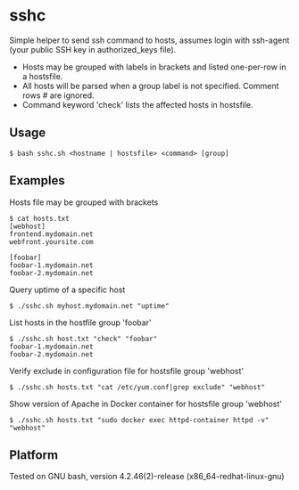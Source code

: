 # sshc
Simple helper to send ssh command to hosts, assumes login with ssh-agent (your public SSH key in authorized_keys file).

* Hosts may be grouped with labels in brackets and listed one-per-row in a hostsfile.
* All hosts will be parsed when a group label is not specified. Comment rows # are ignored.
* Command keyword 'check' lists the affected hosts in hostsfile.

## Usage
```
$ bash sshc.sh <hostname | hostsfile> <command> [group]
```

## Examples
Hosts file may be grouped with brackets

```
$ cat hosts.txt
[webhost]
frontend.mydomain.net
webfront.yoursite.com

[foobar]
foobar-1.mydomain.net
foobar-2.mydomain.net
```
Query uptime of a specific host

```
$ ./sshc.sh myhost.mydomain.net "uptime"
```
List hosts in the hostfile group 'foobar'

```
$ ./sshc.sh host.txt "check" "foobar"
foobar-1.mydomain.net
foobar-2.mydomain.net
```
Verify exclude in configuration file for hostsfile group 'webhost'

```
$ ./sshc.sh hosts.txt "cat /etc/yum.conf|grep exclude" "webhost"
```

Show version of Apache in Docker container for hostsfile group 'webhost'

```
$ ./sshc.sh hosts.txt "sudo docker exec httpd-container httpd -v" "webhost"
```

## Platform
Tested on GNU bash, version 4.2.46(2)-release (x86_64-redhat-linux-gnu)

